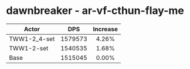 # dawnbreaker - ar-vf-cthun-flay-me
| Actor | DPS | Increase |
|---|:---:|:---:|
|TWW1-2_4-set|1579573|4.26%|
|TWW1-2-set|1540535|1.68%|
|Base|1515045|0.00%|
